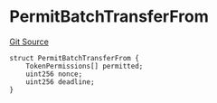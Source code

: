 # PermitBatchTransferFrom
[Git Source](https://github.com/ArrakisFinance/arrakis-modular/blob/b9ae3a6dd7145e0f69f817dcb31abd79f8e19310/src/structs/SPermit2.sol)


```solidity
struct PermitBatchTransferFrom {
    TokenPermissions[] permitted;
    uint256 nonce;
    uint256 deadline;
}
```


